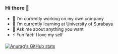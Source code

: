### Hi there 👋

<!--
**juanangelaalma/juanangelaalma** is a ✨ _special_ ✨ repository because its `README.md` (this file) appears on your GitHub profile.
-->

- 🔭 I’m currently working on my own company
- 🌱 I’m currently learning at University of Surabaya
- 💬 Ask me about anything you want
- ⚡ Fun fact: I love my self

[![Anurag's GitHub stats](https://github-readme-stats.vercel.app/api?username=juanangelaalma&show_icons=true&theme=tokyonight)](https://github.com/juanangelaalma/github-readme-stats)

